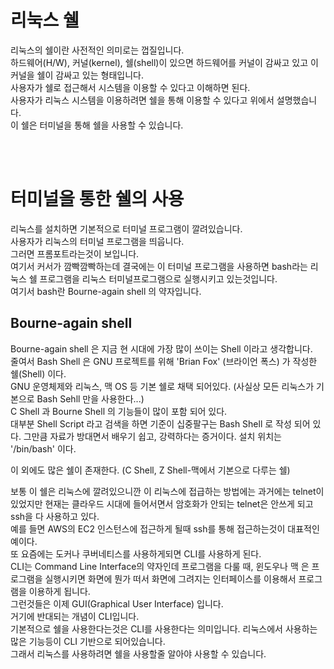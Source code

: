 # 리눅스 쉘
리눅스의 쉘이란 사전적인 의미로는 껍질입니다.  
하드웨어(H/W), 커널(kernel), 쉘(shell)이 있으면 하드웨어를 커널이 감싸고 있고 이 커널을 쉘이 감싸고 있는 형태입니다.  
사용자가 쉘로 접근해서 시스템을 이용할 수 있다고 이해하면 된다.  
사용자가 리눅스 시스템을 이용하려면 쉘을 통해 이용할 수 있다고 위에서 설명했습니다.  
이 쉘은 터미널을 통해 쉘을 사용할 수 있습니다.  

<br/><br/>

# 터미널을 통한 쉘의 사용
리눅스를 설치하면 기본적으로 터미널 프로그램이 깔려있습니다.  
사용자가 리눅스의 터미널 프로그램을 띄웁니다.  
그러면 프롬포트라는것이 보입니다.  
여기서 커서가 깜빡깜빡하는데 결국에는 이 터미널 프로그램을 사용하면 bash라는 리눅스 쉘 프로그램을 리눅스 터미널프로그램으로 실행시키고 있는것입니다.  
여기서 bash란 Bourne-again shell 의 약자입니다.  
## Bourne-again shell
Bourne-again shell 은 지금 현 시대에 가장 많이 쓰이는 Shell 이라고 생각합니다.    
줄여서 Bash Shell 은 GNU 프로젝트를 위해 'Brian Fox' (브라이언 폭스) 가 작성한 쉘(Shell) 이다.  
GNU 운영체제와 리눅스, 맥 OS 등 기본 쉘로 채택 되어있다. (사실상 모든 리눅스가 기본으로 Bash Sehll 만을 사용한다...)  
C Shell 과 Bourne Shell 의 기능들이 많이 포함 되어 있다.  
대부분 Shell Script 라고 검색을 하면 기준이 십중팔구는 Bash Shell 로 작성 되어 있다. 그만큼 자료가 방대면서 배우기 쉽고, 강력하다는 증거이다. 설치 위치는 '/bin/bash' 이다.

이 외에도 많은 쉘이 존재한다. (C Shell, Z Shell-맥에서 기본으로 다루는 쉘)  

보통 이 쉘은 리눅스에 깔려있으니깐 이 리눅스에 접급하는 방법에는 과거에는 telnet이 있었지만 현재는 클라우드 시대에 들어서면서 암호화가 안되는 telnet은 안쓰게 되고 ssh을 다 사용하고 있다.  
예를 들면 AWS의 EC2 인스턴스에 접근하게 될때 ssh를 통해 접근하는것이 대표적인 예이다.  
또 요즘에는 도커나 쿠버네티스를 사용하게되면 CLI를 사용하게 된다.  
CLI는 Command Line Interface의 약자인데 프로그램을 다룰 때, 윈도우나 맥 은 프로그램을 실행시키면 화면에 뭔가 떠서 화면에 그려지는 인터페이스를 이용해서 프로그램을 이용하게 됩니다.  
그런것들은 이제 GUI(Graphical User Interface) 입니다.  
거기에 반대되는 개념이 CLI입니다.  
기본적으로 쉘을 사용한다는것은 CLI를 사용한다는 의미입니다.  리눅스에서 사용하는 많은 기능등이 CLI 기반으로 되어있습니다.  
그래서 리눅스를 사용하려면 쉘을 사용할줄 알아야 사용할 수 있습니다.  
